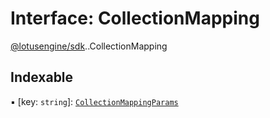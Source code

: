 # Interface: CollectionMapping

[@lotusengine/sdk](../wiki/@lotusengine.sdk).[<internal>](../wiki/@lotusengine.sdk.%3Cinternal%3E).CollectionMapping

## Indexable

▪ [key: `string`]: [`CollectionMappingParams`](../wiki/@lotusengine.sdk.%3Cinternal%3E#collectionmappingparams)
